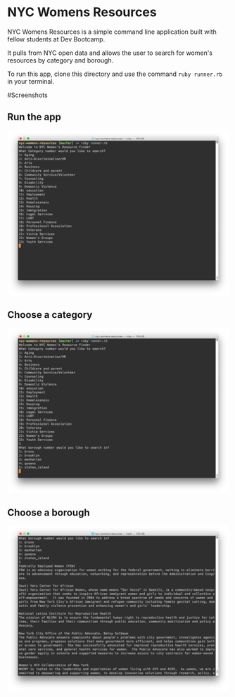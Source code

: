 # NYC Womens Resources
NYC Womens Resources is a simple command line application built with fellow students at Dev Bootcamp.

It pulls from NYC open data and allows the user to search for women's resources by category and borough.

To run this app, clone this directory and use the command `ruby runner.rb` in your terminal.

#Screenshots
## Run the app
![run app](images/run-the-app.png)
## Choose a category
![choose category](images/choose-category.png)
## Choose a borough
![choose borough](images/choose-borough.png)

